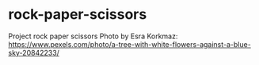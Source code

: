 # rock-paper-scissors
Project rock paper scissors
Photo by Esra Korkmaz: https://www.pexels.com/photo/a-tree-with-white-flowers-against-a-blue-sky-20842233/
